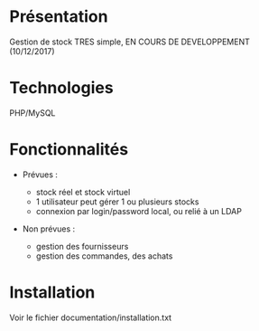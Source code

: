 # Présentation
Gestion de stock TRES simple, EN COURS DE DEVELOPPEMENT (10/12/2017)

# Technologies
PHP/MySQL

# Fonctionnalités
* Prévues :
  * stock réel et stock virtuel
  * 1 utilisateur peut gérer 1 ou plusieurs stocks
  * connexion par login/password local, ou relié à un LDAP
	
* Non prévues :
  * gestion des fournisseurs
  * gestion des commandes, des achats
	
# Installation
Voir le fichier documentation/installation.txt
